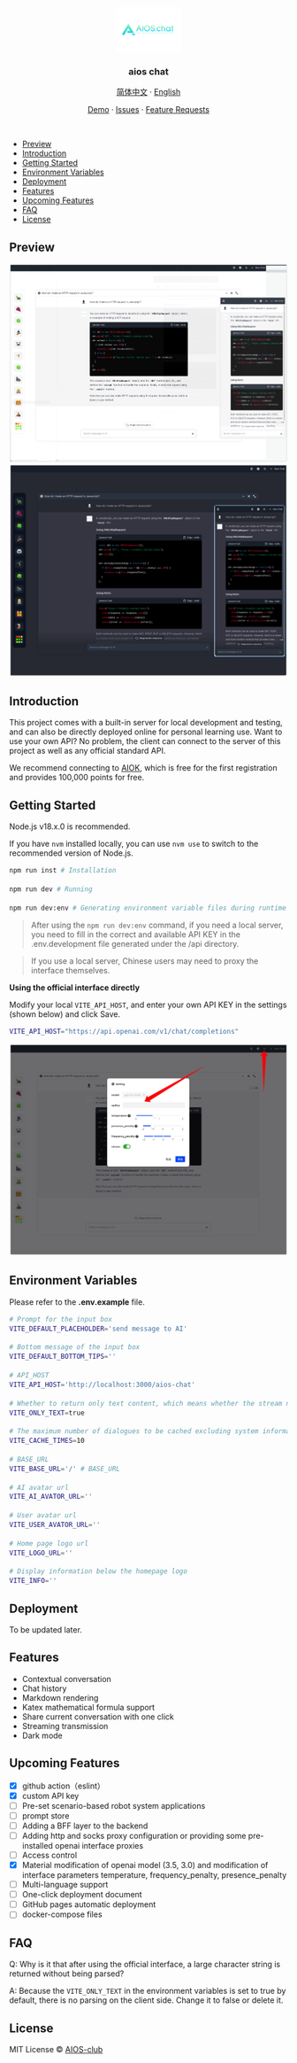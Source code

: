 <div align="center">
  <a href="https://github.com/AIOS-club/lite.aios.chat">
    <img src="src/assets/img/AIOS-LOGO.png" alt="Logo" width="120" height="80">
  </a>

  <h3 align="center">aios chat</h3>

  <p align="center">
    <a href="https://github.com/AIOS-club/aios.chat/">简体中文</a>
    ·
    <a href="https://github.com/AIOS-club/aios.chat/blob/main/README.en.md">English</a>
  </p>

  <p align="center">
    <a href="https://www.aios.chat">Demo</a>
    ·
    <a href="https://github.com/AIOS-club/aios.chat/issues">Issues</a>
    ·
    <a href="https://github.com/AIOS-club/aios.chat/issues">Feature Requests</a>
  </p>
</div>

<br />

- [Preview](#preview)
- [Introduction](#introduction)
- [Getting Started](#getting-started)
- [Environment Variables](#environment-variables)
- [Deployment](#deployment)
- [Features](#features)
- [Upcoming Features](#upcoming-features)
- [FAQ](#faq)
- [License](#license)

## Preview
<img src="docs/preview.png" />
<img src="docs/dark-preview.png" />
<br />

## Introduction
This project comes with a built-in server for local development and testing, and can also be directly deployed online for personal learning use.
Want to use your own API? No problem, the client can connect to the server of this project as well as any official standard API.

We recommend connecting to [AIOK](https://key.aios.chat), which is free for the first registration and provides 100,000 points for free.
## Getting Started
Node.js v18.x.0 is recommended.

If you have ```nvm``` installed locally, you can use ```nvm use``` to switch to the recommended version of Node.js.

```bash
npm run inst # Installation

npm run dev # Running

npm run dev:env # Generating environment variable files during runtime
```

> After using the ```npm run dev:env``` command, if you need a local server, you need to fill in the correct and available API KEY in the .env.development file generated under the /api directory.

> If you use a local server, Chinese users may need to proxy the interface themselves.

**Using the official interface directly**

Modify your local ```VITE_API_HOST```, and enter your own API KEY in the settings (shown below) and click Save. 
```bash
VITE_API_HOST="https://api.openai.com/v1/chat/completions"
```

<img src="docs/api-key.png" />

## Environment Variables
Please refer to the **.env.example** file.<br />
```bash
# Prompt for the input box
VITE_DEFAULT_PLACEHOLDER='send message to AI'

# Bottom message of the input box
VITE_DEFAULT_BOTTOM_TIPS=''

# API_HOST
VITE_API_HOST='http://localhost:3000/aios-chat'

# Whether to return only text content, which means whether the stream needs to be parsed by the frontend.
VITE_ONLY_TEXT=true

# The maximum number of dialogues to be cached excluding system information
VITE_CACHE_TIMES=10

# BASE_URL
VITE_BASE_URL='/' # BASE_URL

# AI avatar url
VITE_AI_AVATOR_URL=''

# User avatar url
VITE_USER_AVATOR_URL=''

# Home page logo url
VITE_LOGO_URL=''

# Display information below the homepage logo
VITE_INFO=''
```

## Deployment
To be updated later.

## Features
- Contextual conversation
- Chat history
- Markdown rendering
- Katex mathematical formula support
- Share current conversation with one click
- Streaming transmission
- Dark mode

## Upcoming Features
- [x] github action（eslint）
- [x] custom API key
- [ ] Pre-set scenario-based robot system applications
- [ ] prompt store
- [ ] Adding a BFF layer to the backend
- [ ] Adding http and socks proxy configuration or providing some pre-installed openai interface proxies
- [ ] Access control
- [x] Material modification of openai model (3.5, 3.0) and modification of interface parameters temperature, frequency_penalty, presence_penalty
- [ ] Multi-language support
- [ ] One-click deployment document
- [ ] GitHub pages automatic deployment
- [ ] docker-compose files

## FAQ

Q: Why is it that after using the official interface, a large character string is returned without being parsed?

A: Because the ```VITE_ONLY_TEXT``` in the environment variables is set to true by default, there is no parsing on the client side. Change it to false or delete it.

## License

MIT License © [AIOS-club](./LICENSE)